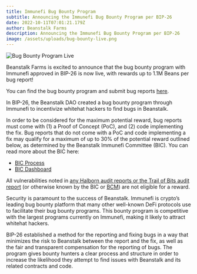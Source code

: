 ```yaml
---
title: Immunefi Bug Bounty Program
subtitle: Announcing the Immunefi Bug Bounty Program per BIP-26
date: 2022-10-11T07:01:21.179Z
author: Beanstalk Farms
description: Announcing the Immunefi Bug Bounty Program per BIP-26
image: /assets/uploads/bug-bounty-live.png
---
```

![Bug Bounty Program Live](/assets/uploads/bug-bounty-live.png)

Beanstalk Farms is excited to announce that the bug bounty program with Immunefi approved in BIP-26 is now live, with rewards up to 1.1M Beans per bug report!

You can find the bug bounty program and submit bug reports [here](https://immunefi.com/bounty/beanstalk).

In BIP-26, the Beanstalk DAO created a bug bounty program through Immunefi to incentivize whitehat hackers to find bugs in Beanstalk.

In order to be considered for the maximum potential reward, bug reports must come with (1) a Proof of Concept (PoC), and (2) code implementing the fix. Bug reports that do not come with a PoC and code implementing
a fix may qualify for a maximum of up to 30% of the potential reward outlined below, as determined by the Beanstalk Immunefi Committee (BIC). You can read more about the BIC here:

- [BIC Process](https://docs.bean.money/governance/beanstalk/bic-process)
- [BIC Dashboard](https://docs.bean.money/governance/beanstalk/bic-dashboard)

All vulnerabilities noted in [any Halborn audit reports or the Trail of Bits audit report](https://github.com/BeanstalkFarms/Beanstalk-Audits) (or otherwise known by
the BIC or [BCM](https://docs.bean.money/governance/beanstalk/bcm-dashboard)) are not eligible for a reward.

Security is paramount to the success of Beanstalk. Immunefi is crypto’s leading bug bounty platform that many other well-known DeFi protocols use to facilitate their bug bounty programs. This bounty program is competitive with the largest programs currently on Immunefi, making it likely to attract whitehat hackers.

BIP-26 established a method for the reporting and fixing bugs in a way that minimizes the risk to Beanstalk between the report and the fix, as well as the fair and transparent compensation for the reporting of bugs. The program gives bounty hunters a clear process and structure in order to increase the likelihood they attempt to find issues with Beanstalk and its related contracts and code.
